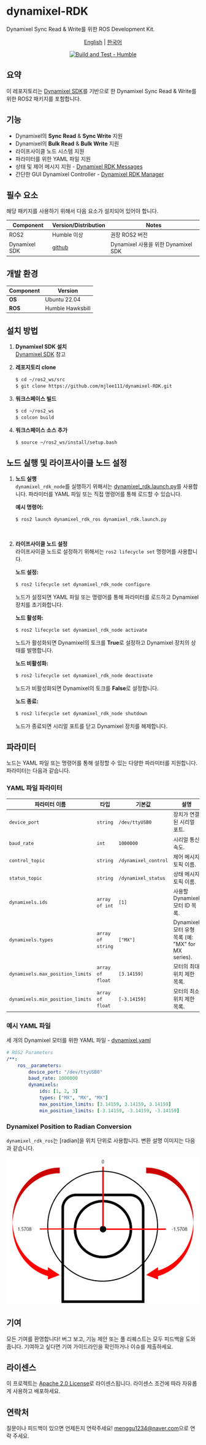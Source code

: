 # dynamixel-RDK

Dynamixel Sync Read & Write를 위한 ROS Development Kit.

<div align="center">

[English](../README.md) | [한국어](README_ko.md)
  
[![Build and Test - Humble](https://github.com/mjlee111/dynamixel-RDK/actions/workflows/humble.yml/badge.svg?branch=master&event=push)](https://github.com/mjlee111/dynamixel-RDK/actions/workflows/humble.yml)

</div>

## 요약
이 레포지토리는 [Dynamixel SDK](https://github.com/ROBOTIS-GIT/DynamixelSDK)를 기반으로 한 Dynamixel Sync Read & Write를 위한 ROS2 패키지를 포함합니다.

## 기능
- Dynamixel의 **Sync Read** & **Sync Write** 지원
- Dynamixel의 **Bulk Read** & **Bulk Write** 지원
- 라이프사이클 노드 시스템 지원
- 파라미터를 위한 YAML 파일 지원
- 상태 및 제어 메시지 지원 - [Dynamixel RDK Messages](../dynamixel_rdk_msgs/README_ko.md)
- 간단한 GUI Dynamixel Controller - [Dynamixel RDK Manager](https://github.com/mjlee111/dynamixel-RDK-manager)

## 필수 요소
해당 패키지를 사용하기 위해서 다음 요소가 설치되어 있어야 합니다.

| Component | Version/Distribution | Notes |
|-----------|----------------------|-------|
| ROS2 |  Humble 이상 | 권장 ROS2 버전 |
| Dynamixel SDK | [github](https://github.com/ROBOTIS-GIT/DynamixelSDK) | Dynamixel 사용을 위한 Dynamixel SDK |

## 개발 환경

| Component   | Version          |
|-------------|------------------|
| **OS**      | Ubuntu 22.04     |
| **ROS**     | Humble Hawksbill |

## 설치 방법
1. **Dynamixel SDK 설치** <br>
    [Dynamixel SDK](https://github.com/ROBOTIS-GIT/DynamixelSDK) 참고

2. **레포지토리 clone**
    ```bash
    $ cd ~/ros2_ws/src
    $ git clone https://github.com/mjlee111/dynamixel-RDK.git
    ```

3. **워크스페이스 빌드**
    ```bash
    $ cd ~/ros2_ws
    $ colcon build
    ```

4. **워크스페이스 소스 추가**
    ```bash
    $ source ~/ros2_ws/install/setup.bash
    ```

## 노드 실행 및 라이프사이클 노드 설정

1. **노드 실행** <br>
    `dynamixel_rdk_node`를 실행하기 위해서는 [dynamixel_rdk.launch.py](dynamixel_rdk_ros/launch/dynamixel_rdk.launch.py)를 사용합니다. 파라미터를 YAML 파일 또는 직접 명령어를 통해 로드할 수 있습니다.

    **예시 명령어:**
    ```bash
    $ ros2 launch dynamixel_rdk_ros dynamixel_rdk.launch.py
    ```
<br>

2. **라이프사이클 노드 설정** <br>
    라이프사이클 노드로 설정하기 위해서는 `ros2 lifecycle set` 명령어를 사용합니다.

    **노드 설정:**
    ```bash
    $ ros2 lifecycle set dynamixel_rdk_node configure
    ```
    노드가 설정되면 YAML 파일 또는 명령어를 통해 파라미터를 로드하고 Dynamixel 장치를 초기화합니다.

    **노드 활성화:**
    ```bash
    $ ros2 lifecycle set dynamixel_rdk_node activate
    ```
    노드가 활성화되면 Dynamixel의 토크를 **True**로 설정하고 Dynamixel 장치의 상태를 발행합니다.

    **노드 비활성화:**
    ```bash
    $ ros2 lifecycle set dynamixel_rdk_node deactivate
    ```
    노드가 비활성화되면 Dynamixel의 토크를 **False**로 설정합니다.

    **노드 종료:**
    ```bash
    $ ros2 lifecycle set dynamixel_rdk_node shutdown
    ```
    노드가 종료되면 시리얼 포트를 닫고 Dynamixel 장치를 해제합니다.

## 파라미터

노드는 YAML 파일 또는 명령어를 통해 설정할 수 있는 다양한 파라미터를 지원합니다. 파라미터는 다음과 같습니다.

### YAML 파일 파라미터
| 파라미터 이름             | 타입             | 기본값                  | 설명                                                                 |
|----------------------------|------------------|---------------------------------|-----------------------------------------------------------------------------|
| `device_port`              | `string`         | `/dev/ttyUSB0`                  | 장치가 연결된 시리얼 포트.                           |
| `baud_rate`                | `int`            | `1000000`                       | 시리얼 통신 속도.                                     |
| `control_topic`            | `string`         | `/dynamixel_control`             | 제어 메시지 토픽 이름.                                        |
| `status_topic`             | `string`         | `/dynamixel_status`              | 상태 메시지 토픽 이름.                                         |
| `dynamixels.ids`           | `array of int`   | `[1]`                     | 사용할 Dynamixel 모터 ID 목록.                                     |
| `dynamixels.types`         | `array of string`| `["MX"]`            | Dynamixel 모터 유형 목록 (예: "MX" for MX series).               |
| `dynamixels.max_position_limits` | `array of float` | `[3.14159]`  | 모터의 최대 위치 제한 목록.                  |
| `dynamixels.min_position_limits` | `array of float` | `[-3.14159]`| 모터의 최소 위치 제한 목록.                  |

### 예시 YAML 파일
세 개의 Dynamixel 모터를 위한 YAML 파일 - [dynamixel.yaml](dynamixel_rdk_ros/config/dynamixel.yaml)
```yaml
# ROS2 Parameters
/**:
    ros__parameters:
        device_port: "/dev/ttyUSB0"
        baud_rate: 1000000
        dynamixels:
            ids: [1, 2, 3]
            types: ["MX", "MX", "MX"]
            max_position_limits: [3.14159, 3.14159, 3.14159]
            min_position_limits: [-3.14159, -3.14159, -3.14159]
```

### Dynamixel Position to Radian Conversion
`dynamixel_rdk_ros`는 [radian]을 위치 단위로 사용합니다. 변환 설명 이미지는 다음과 같습니다.

![dynamixel_position_to_radian](images/radian.png)

## 기여
모든 기여를 환영합니다! 버그 보고, 기능 제안 또는 풀 리퀘스트는 모두 피드백을 도와줍니다. 기여하고 싶다면 기여 가이드라인을 확인하거나 이슈를 제출하세요.

## 라이센스
이 프로젝트는 [Apache 2.0 License](LICENSE)로 라이센스됩니다. 라이센스 조건에 따라 자유롭게 사용하고 배포하세요.

## 연락처
질문이나 피드백이 있으면 언제든지 연락주세요! [menggu1234@naver.com][email]으로 연락 주세요.

[email]: mailto:menggu1234@naver.com
